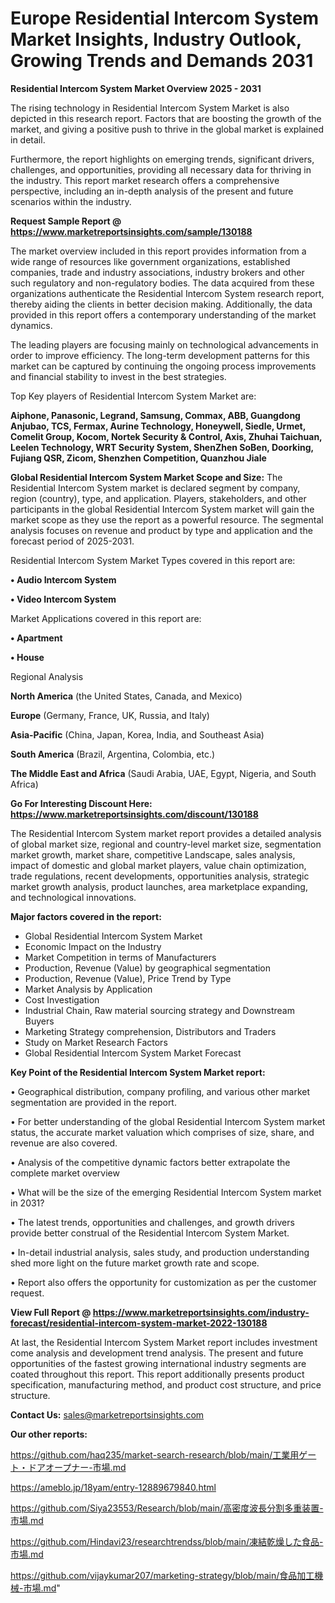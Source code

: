 # Europe Residential Intercom System Market Insights, Industry Outlook, Growing Trends and Demands 2031

<Strong> Residential Intercom System Market Overview 2025 - 2031</strong>

The rising technology in Residential Intercom System Market is also depicted in this research report. Factors that are boosting the growth of the market, and giving a positive push to thrive in the global market is explained in detail.

Furthermore, the report highlights on emerging trends, significant drivers, challenges, and opportunities, providing all necessary data for thriving in the industry. This report market research offers a comprehensive perspective, including an in-depth analysis of the present and future scenarios within the industry.

<strong>Request Sample Report @ <a href=https://www.marketreportsinsights.com/sample/130188>https://www.marketreportsinsights.com/sample/130188</a></strong>

The market overview included in this report provides information from a wide range of resources like government organizations, established companies, trade and industry associations, industry brokers and other such regulatory and non-regulatory bodies. The data acquired from these organizations authenticate the Residential Intercom System research report, thereby aiding the clients in better decision making. Additionally, the data provided in this report offers a contemporary understanding of the market dynamics.

The leading players are focusing mainly on technological advancements in order to improve efficiency. The long-term development patterns for this market can be captured by continuing the ongoing process improvements and financial stability to invest in the best strategies.

Top Key players of Residential Intercom System Market are:

<strong>Aiphone, Panasonic, Legrand, Samsung, Commax, ABB, Guangdong Anjubao, TCS, Fermax, Aurine Technology, Honeywell, Siedle, Urmet, Comelit Group, Kocom, Nortek Security & Control, Axis, Zhuhai Taichuan, Leelen Technology, WRT Security System, ShenZhen SoBen, Doorking, Fujiang QSR, Zicom, Shenzhen Competition, Quanzhou Jiale</strong>

<strong><b>Global Residential Intercom System Market Scope and Size:</b></strong>
The Residential Intercom System market is declared segment by company, region (country), type, and application. Players, stakeholders, and other participants in the global Residential Intercom System market will gain the market scope as they use the report as a powerful resource. The segmental analysis focuses on revenue and product by type and application and the forecast period of 2025-2031.

Residential Intercom System Market Types covered in this report are:

<strong>• Audio Intercom System

• Video Intercom System</strong>

Market Applications covered in this report are:

<strong>• Apartment

• House</strong> 

Regional Analysis

<strong>North America</strong> (the United States, Canada, and Mexico)

<strong>Europe</strong> (Germany, France, UK, Russia, and Italy)

<strong>Asia-Pacific</strong> (China, Japan, Korea, India, and Southeast Asia)

<strong>South America</strong> (Brazil, Argentina, Colombia, etc.)

<strong>The Middle East and Africa</strong> (Saudi Arabia, UAE, Egypt, Nigeria, and South Africa)

<strong>Go For Interesting Discount Here: <a href=https://www.marketreportsinsights.com/discount/130188>https://www.marketreportsinsights.com/discount/130188</a></strong>

The Residential Intercom System market report provides a detailed analysis of global market size, regional and country-level market size, segmentation market growth, market share, competitive Landscape, sales analysis, impact of domestic and global market players, value chain optimization, trade regulations, recent developments, opportunities analysis, strategic market growth analysis, product launches, area marketplace expanding, and technological innovations.

<strong><b>Major factors covered in the report:</b></strong>
<ul>
  <li>Global Residential Intercom System Market </li>
  <li>Economic Impact on the Industry</li>
  <li>Market Competition in terms of Manufacturers</li>
  <li>Production, Revenue (Value) by geographical segmentation</li>
  <li>Production, Revenue (Value), Price Trend by Type</li>
  <li>Market Analysis by Application</li>
  <li>Cost Investigation</li>
  <li>Industrial Chain, Raw material sourcing strategy and Downstream Buyers</li>
  <li>Marketing Strategy comprehension, Distributors and Traders</li>
  <li>Study on Market Research Factors</li>
  <li>Global Residential Intercom System Market Forecast</li>
</ul>

<strong><b>Key Point of the Residential Intercom System Market report:</b></strong>

• Geographical distribution, company profiling, and various other market segmentation are provided in the report.

• For better understanding of the global Residential Intercom System market status, the accurate market valuation which comprises of size, share, and revenue are also covered.

• Analysis of the competitive dynamic factors better extrapolate the complete market overview

• What will be the size of the emerging Residential Intercom System market in 2031?

• The latest trends, opportunities and challenges, and growth drivers provide better construal of the Residential Intercom System Market.

• In-detail industrial analysis, sales study, and production understanding shed more light on the future market growth rate and scope.

• Report also offers the opportunity for customization as per the customer request.

<strong><b>View Full Report @ <a href=https://www.marketreportsinsights.com/industry-forecast/residential-intercom-system-market-2022-130188>https://www.marketreportsinsights.com/industry-forecast/residential-intercom-system-market-2022-130188</a></b></strong>


At last, the Residential Intercom System Market report includes investment come analysis and development trend analysis. The present and future opportunities of the fastest growing international industry segments are coated throughout this report. This report additionally presents product specification, manufacturing method, and product cost structure, and price structure.

<strong>Contact Us:</strong>
sales@marketreportsinsights.com

<strong>Our other reports:</strong>

<a href=https://github.com/haq235/market-search-research/blob/main/工業用ゲート・ドアオープナー-市場.md>https://github.com/haq235/market-search-research/blob/main/工業用ゲート・ドアオープナー-市場.md</a>

<a href=https://ameblo.jp/18yam/entry-12889679840.html>https://ameblo.jp/18yam/entry-12889679840.html</a>

<a href=https://github.com/Siya23553/Research/blob/main/高密度波長分割多重装置-市場.md>https://github.com/Siya23553/Research/blob/main/高密度波長分割多重装置-市場.md</a>

<a href=https://github.com/Hindavi23/researchtrendss/blob/main/凍結乾燥した食品-市場.md>https://github.com/Hindavi23/researchtrendss/blob/main/凍結乾燥した食品-市場.md</a>

<a href=https://github.com/vijaykumar207/marketing-strategy/blob/main/食品加工機械-市場.md>https://github.com/vijaykumar207/marketing-strategy/blob/main/食品加工機械-市場.md</a>"
